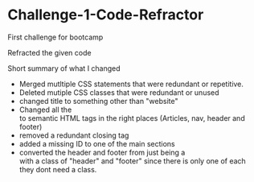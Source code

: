 # Challenge-1-Code-Refractor
First challenge for bootcamp

Refracted the given code

Short summary of what I changed

- Merged mutltiple CSS statements that were redundant or repetitive.
- Deleted mutiple CSS classes that were redundant or unused
- changed title to something other than "website"
- Changed all the <div> to semantic HTML tags in the right places (Articles, nav, header and footer)
- removed a redundant closing </img> tag
- added a missing ID to one of the main sections
- converted the header and footer from just being a <div> with a class of "header" and "footer" since there is only one of each they dont need a class.
